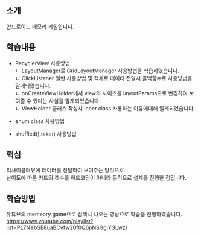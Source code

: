 ## 소개
안드로이드 메모리 게임입니다.

## 학습내용
- RecyclerView 사용방법  
ㄴ LayoutManager로 GridLayoutManager 사용방법을 학습하였습니다.  
ㄴ ClickListener 일반 사용방법 및 객체로 데이터 전달시 콜백함수로 사용방법을 알게되었습니다.   
ㄴ onCreateViewHolder에서 view의 사이즈를 layoutParams으로 변경하여 보여줄 수 있다는 사실을 알게되었습니다.   
ㄴ ViewHolder 클래스 작성시 inner class 사용하는 이유에대해 알게되었습니다.  
  
- enum class 사용방법
- shuffled().take() 사용방법 

## 핵심
리사이클러뷰에 데이터를 전달하여 보여주는 방식으로  
난이도에 따른 카드의 갯수를 하드코딩이 아니라 동적으로 설계를 진행한 점입니다.  



## 학습방법
유튜브의 memeory game으로 검색시 나오는 영상으로 학습을 진행하였습니다.  
https://www.youtube.com/playlist?list=PL7NYbSE8uaBCvfw20f0Q6pNSGgiYGLwzI
